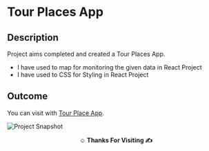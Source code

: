 #  Tour Places App
## Description

Project aims completed and created a Tour Places App.

- I have used to map for monitoring the given data in React Project
- I have used to CSS for Styling in React Project

## Outcome
You can visit with [Tour Place App](https://fatihg34.github.io/first_react_project/).

![Project Snapshot](./src/assets/Tour%20Places.gif)

**<p align="center">&#9786; Thanks For Visiting &#9997;</p>**